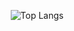 <div align=center>
  
![Top Langs](https://github-readme-stats.vercel.app/api/top-langs/?username=rahanaman)

<div align=left>
  
